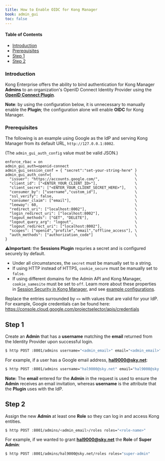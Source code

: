 ```yaml
---
title: How to Enable OIDC for Kong Manager
book: admin_gui
toc: false
---
```

#### Table of Contents

- [Introduction](#introduction)
- [Prerequisites](#prerequisites)
- [Step 1](#step-1)
- [Step 2](#step-2)

### Introduction

Kong Enterprise offers the ability to bind authentication for Kong 
Manager **Admins** to an organization's OpenID Connect Identity 
Provider using the 
**[OpenID Connect Plugin](/hub/kong-inc/openid-connect/)**.

**Note**: by using the configuration below, it is unnecessary to 
manually enable the **Plugin**; the configuration alone will enable 
**OIDC** for Kong Manager.

### Prerequisites

The following is an example using Google as the IdP and serving Kong Manager 
from its default URL, `http://127.0.0.1:8002`.

(The `admin_gui_auth_config` value must be valid JSON.)

```
enforce_rbac = on
admin_gui_auth=openid-connect
admin_gui_session_conf = { "secret":"set-your-string-here" }
admin_gui_auth_conf={                                      \
  "issuer": "https://accounts.google.com/",                \
  "client_id": ["<ENTER_YOUR_CLIENT_ID>"],                 \
  "client_secret": ["<ENTER_YOUR_CLIENT_SECRET_HERE>"],    \
  "consumer_by": ["username","custom_id"],                 \
  "ssl_verify": false,                                     \
  "consumer_claim": ["email"],                             \
  "leeway": 60,                                            \
  "redirect_uri": ["localhost:8002"],                      \
  "login_redirect_uri": ["localhost:8002"],                \
  "logout_methods": ["GET", "DELETE"],                     \
  "logout_query_arg": "logout",                            \
  "logout_redirect_uri": ["localhost:8002"],               \
  "scopes": ["openid","profile","email","offline_access"], \
  "auth_methods": ["authorization_code"]                   \
}
```

⚠️**Important:** the **Sessions Plugin** requries a secret and is configured securely by default. 
* Under all circumstances, the `secret` must be manually set to a string.
* If using HTTP instead of HTTPS, `cookie_secure` must be manually set to `false`. 
* If using different domains for the Admin API and Kong Manager, `cookie_samesite` must be set to `off`. 
Learn more about these properties in [Session Security in Kong Manager](/enterprise/{{page.kong_version}}/kong-manager/authentication/sessions/#session-security), and see [example configurations](/enterprise/{{page.kong_version}}/kong-manager/authentication/sessions/#example-configurations).

Replace the entries surrounded by `<>` with values that are valid for your IdP. 
For example, Google credentials can be found here: 
https://console.cloud.google.com/projectselector/apis/credentials

## Step 1

Create an **Admin** that has a **username** matching the **email** returned from 
the Identity Provider upon successful login.

```bash
$ http POST :8001/admins username="<admin_email>" email="<admin_email>" Kong-Admin-Token:<RBAC_TOKEN>
```

For example, if a user has a Google email address, **hal9000@sky.net**: 

```bash
$ http POST :8001/admins username="hal9000@sky.net" email="hal9000@sky.net" Kong-Admin-Token:<RBAC_TOKEN>
```

**Note:** The **email** entered for the **Admin** in the request is used to 
ensure the **Admin** receives an email invitation, whereas **username** is the 
attribute that the **Plugin** uses with the IdP. 

## Step 2

Assign the new **Admin** at least one **Role** so they can log in and access 
Kong entities. 

```bash
$ http POST :8001/admins/<admin_email>/roles roles="<role-name>"
```

For example, if we wanted to grant **hal9000@sky.net** the **Role** of **Super Admin**:

```bash
$ http POST :8001/admins/hal9000@sky.net/roles roles="super-admin"
```